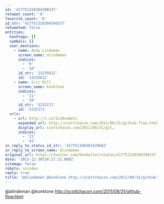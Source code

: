 ```yaml
---
id: '417751328304398337'
retweet_count: '0'
favorite_count: '0'
id_str: '417751328304398337'
retweeted: false
entities:
  hashtags: []
  symbols: []
  user_mentions:
    - name: Andy Lindeman
      screen_name: alindeman
      indices:
        - '0'
        - '10'
      id_str: '13235612'
      id: '13235612'
    - name: Eric Mill
      screen_name: konklone
      indices:
        - '11'
        - '20'
      id_str: '5232171'
      id: '5232171'
  urls:
    - url: http://t.co/IsJNcm0eCs
      expanded_url: http://scottchacon.com/2011/08/31/github-flow.html
      display_url: scottchacon.com/2011/08/31/git…
      indices:
        - '21'
        - '43'
in_reply_to_status_id_str: '417751100301639682'
in_reply_to_screen_name: alindeman
original_url: https://twitter.com/benbalter/status/417751328304398337
date: '2013-12-30T20:17:32.000Z'
sitemap: false
robots: noindex
reply: true
title: '@alindeman @konklone http://scottchacon.com/2011/08/31/github-flow.html'
---
```


@alindeman @konklone http://scottchacon.com/2011/08/31/github-flow.html